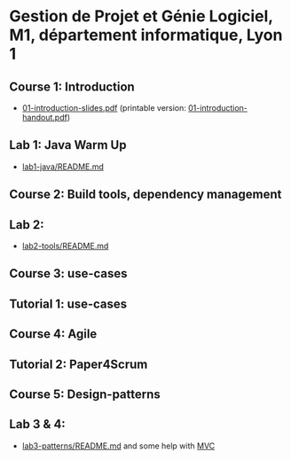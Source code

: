 # Gestion de Projet et Génie Logiciel, M1, département informatique, Lyon 1

## Course 1: Introduction

* [01-introduction-slides.pdf](01-introduction-slides.pdf)
  (printable version: [01-introduction-handout.pdf](01-introduction-handout.pdf))
  
## Lab 1: Java Warm Up

* [lab1-java/README.md](lab1-java/README.md)

## Course 2: Build tools, dependency management

## Lab 2: 

* [lab2-tools/README.md](lab2-tools/README.md)

## Course 3: use-cases

## Tutorial 1: use-cases

## Course 4: Agile

## Tutorial 2: Paper4Scrum

## Course 5: Design-patterns

## Lab 3 & 4:

* [lab3-patterns/README.md](lab3-patterns/README.md) and some help
  with [MVC](lab3-patterns/mvc.md)
